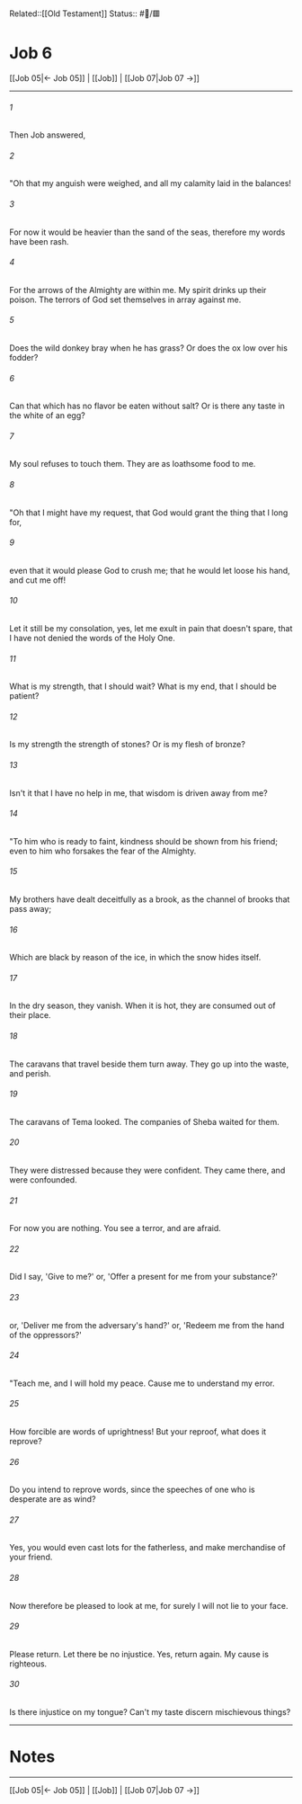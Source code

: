 Related::[[Old Testament]]
Status:: #📖/🟥
# Job 6

[[Job 05|← Job 05]] | [[Job]] | [[Job 07|Job 07 →]]
***



###### 1 
Then Job answered, 

###### 2 
"Oh that my anguish were weighed, and all my calamity laid in the balances! 

###### 3 
For now it would be heavier than the sand of the seas, therefore my words have been rash. 

###### 4 
For the arrows of the Almighty are within me. My spirit drinks up their poison. The terrors of God set themselves in array against me. 

###### 5 
Does the wild donkey bray when he has grass? Or does the ox low over his fodder? 

###### 6 
Can that which has no flavor be eaten without salt? Or is there any taste in the white of an egg? 

###### 7 
My soul refuses to touch them. They are as loathsome food to me. 

###### 8 
"Oh that I might have my request, that God would grant the thing that I long for, 

###### 9 
even that it would please God to crush me; that he would let loose his hand, and cut me off! 

###### 10 
Let it still be my consolation, yes, let me exult in pain that doesn't spare, that I have not denied the words of the Holy One. 

###### 11 
What is my strength, that I should wait? What is my end, that I should be patient? 

###### 12 
Is my strength the strength of stones? Or is my flesh of bronze? 

###### 13 
Isn't it that I have no help in me, that wisdom is driven away from me? 

###### 14 
"To him who is ready to faint, kindness should be shown from his friend; even to him who forsakes the fear of the Almighty. 

###### 15 
My brothers have dealt deceitfully as a brook, as the channel of brooks that pass away; 

###### 16 
Which are black by reason of the ice, in which the snow hides itself. 

###### 17 
In the dry season, they vanish. When it is hot, they are consumed out of their place. 

###### 18 
The caravans that travel beside them turn away. They go up into the waste, and perish. 

###### 19 
The caravans of Tema looked. The companies of Sheba waited for them. 

###### 20 
They were distressed because they were confident. They came there, and were confounded. 

###### 21 
For now you are nothing. You see a terror, and are afraid. 

###### 22 
Did I say, 'Give to me?' or, 'Offer a present for me from your substance?' 

###### 23 
or, 'Deliver me from the adversary's hand?' or, 'Redeem me from the hand of the oppressors?' 

###### 24 
"Teach me, and I will hold my peace. Cause me to understand my error. 

###### 25 
How forcible are words of uprightness! But your reproof, what does it reprove? 

###### 26 
Do you intend to reprove words, since the speeches of one who is desperate are as wind? 

###### 27 
Yes, you would even cast lots for the fatherless, and make merchandise of your friend. 

###### 28 
Now therefore be pleased to look at me, for surely I will not lie to your face. 

###### 29 
Please return. Let there be no injustice. Yes, return again. My cause is righteous. 

###### 30 
Is there injustice on my tongue? Can't my taste discern mischievous things?

---
# Notes


***
[[Job 05|← Job 05]] | [[Job]] | [[Job 07|Job 07 →]]

